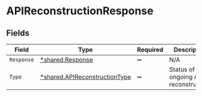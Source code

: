 # APIReconstructionResponse


## Fields

| Field                                                                         | Type                                                                          | Required                                                                      | Description                                                                   |
| ----------------------------------------------------------------------------- | ----------------------------------------------------------------------------- | ----------------------------------------------------------------------------- | ----------------------------------------------------------------------------- |
| `Response`                                                                    | [*shared.Response](../../models/shared/response.md)                           | :heavy_minus_sign:                                                            | N/A                                                                           |
| `Type`                                                                        | [*shared.APIReconstructionType](../../models/shared/apireconstructiontype.md) | :heavy_minus_sign:                                                            | Status of an ongoing API reconstruction.                                      |